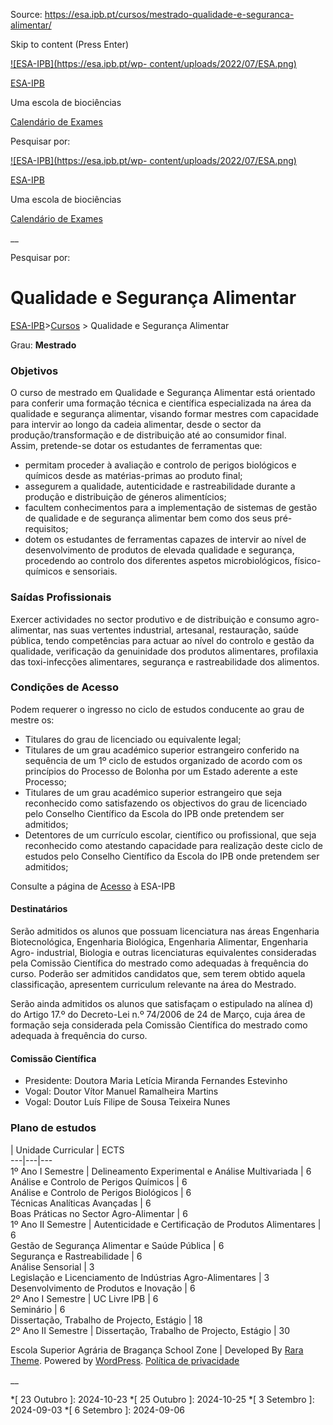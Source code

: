Source: https://esa.ipb.pt/cursos/mestrado-qualidade-e-seguranca-alimentar/

Skip to content (Press Enter)

[![ESA-IPB](https://esa.ipb.pt/wp-
content/uploads/2022/07/ESA.png)](https://esa.ipb.pt/)

[ESA-IPB](https://esa.ipb.pt/)

Uma escola de biociências

[Calendário de Exames](https://esa.ipb.pt/horarios/)

Pesquisar por:

  

  

  

  

  

[![ESA-IPB](https://esa.ipb.pt/wp-
content/uploads/2022/07/ESA.png)](https://esa.ipb.pt/)

[ESA-IPB](https://esa.ipb.pt/)

Uma escola de biociências

[Calendário de Exames](https://esa.ipb.pt/horarios/)

  

__

Pesquisar por:

# Qualidade e Segurança Alimentar

[ESA-IPB](https://esa.ipb.pt)>[Cursos](https://esa.ipb.pt/cursos/) > Qualidade
e Segurança Alimentar

Grau: **Mestrado**

### Objetivos

O curso de mestrado em Qualidade e Segurança Alimentar está orientado para
conferir uma formação técnica e científica especializada na área da qualidade
e segurança alimentar, visando formar mestres com capacidade para intervir ao
longo da cadeia alimentar, desde o sector da produção/transformação e de
distribuição até ao consumidor final.  
Assim, pretende-se dotar os estudantes de ferramentas que:

  * permitam proceder à avaliação e controlo de perigos biológicos e químicos desde as matérias-primas ao produto final;
  * assegurem a qualidade, autenticidade e rastreabilidade durante a produção e distribuição de géneros alimentícios;
  * facultem conhecimentos para a implementação de sistemas de gestão de qualidade e de segurança alimentar bem como dos seus pré-requisitos;
  * dotem os estudantes de ferramentas capazes de intervir ao nível de desenvolvimento de produtos de elevada qualidade e segurança, procedendo ao controlo dos diferentes aspetos microbiológicos, físico-químicos e sensoriais.

### Saídas Profissionais

Exercer actividades no sector produtivo e de distribuição e consumo agro-
alimentar, nas suas vertentes industrial, artesanal, restauração, saúde
pública, tendo competências para actuar ao nível do controlo e gestão da
qualidade, verificação da genuinidade dos produtos alimentares, profilaxia das
toxi-infecções alimentares, segurança e rastreabilidade dos alimentos.

### Condições de Acesso

Podem requerer o ingresso no ciclo de estudos conducente ao grau de mestre os:

  * Titulares do grau de licenciado ou equivalente legal;
  * Titulares de um grau académico superior estrangeiro conferido na sequência de um 1º ciclo de estudos organizado de acordo com os princípios do Processo de Bolonha por um Estado aderente a este Processo;
  * Titulares de um grau académico superior estrangeiro que seja reconhecido como satisfazendo os objectivos do grau de licenciado pelo Conselho Científico da Escola do IPB onde pretendem ser admitidos;
  * Detentores de um currículo escolar, científico ou profissional, que seja reconhecido como atestando capacidade para realização deste ciclo de estudos pelo Conselho Científico da Escola do IPB onde pretendem ser admitidos;

Consulte a página de [Acesso](https://esa.ipb.pt/acesso/) à ESA-IPB

#### Destinatários

Serão admitidos os alunos que possuam licenciatura nas áreas Engenharia
Biotecnológica, Engenharia Biológica, Engenharia Alimentar, Engenharia Agro-
industrial, Biologia e outras licenciaturas equivalentes consideradas pela
Comissão Científica do mestrado como adequadas à frequência do curso. Poderão
ser admitidos candidatos que, sem terem obtido aquela classificação,
apresentem curriculum relevante na área do Mestrado.

Serão ainda admitidos os alunos que satisfaçam o estipulado na alínea d) do
Artigo 17.º do Decreto-Lei n.º 74/2006 de 24 de Março, cuja área de formação
seja considerada pela Comissão Científica do mestrado como adequada à
frequência do curso.

#### Comissão Científica

  * Presidente: Doutora Maria Letícia Miranda Fernandes Estevinho
  * Vogal: Doutor Vítor Manuel Ramalheira Martins
  * Vogal: Doutor Luís Filipe de Sousa Teixeira Nunes

### Plano de estudos

|  Unidade Curricular |  ECTS  
---|---|---  
1º Ano I Semestre |  Delineamento Experimental e Análise Multivariada |  6  
Análise e Controlo de Perigos Químicos |  6  
Análise e Controlo de Perigos Biológicos |  6  
Técnicas Analíticas Avançadas |  6  
Boas Práticas no Sector Agro-Alimentar |  6  
1º Ano II Semestre |  Autenticidade e Certificação de Produtos Alimentares |  6  
Gestão de Segurança Alimentar e Saúde Pública |  6  
Segurança e Rastreabilidade |  6  
Análise Sensorial |  3  
Legislação e Licenciamento de Indústrias Agro-Alimentares  |  3  
Desenvolvimento de Produtos e Inovação |  6  
2º Ano I Semestre |  UC Livre IPB |  6  
Seminário |  6  
Dissertação, Trabalho de Projecto, Estágio |  18  
2º Ano II Semestre |  Dissertação, Trabalho de Projecto, Estágio |  30  
  
  

Escola Superior Agrária de Bragança  School Zone | Developed By [Rara Theme](https://rarathemes.com/). Powered by [WordPress](https://wordpress.org/).  [Política de privacidade](https://esa.ipb.pt/politica-de-privacidade/)

__

  *[ 23 Outubro ]: 2024-10-23
  *[ 25 Outubro ]: 2024-10-25
  *[ 3 Setembro ]: 2024-09-03
  *[ 6 Setembro ]: 2024-09-06